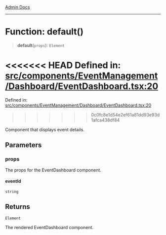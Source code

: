 [Admin Docs](/)

***

# Function: default()

> **default**(`props`): `Element`

<<<<<<< HEAD
Defined in: [src/components/EventManagement/Dashboard/EventDashboard.tsx:20](https://github.com/abhassen44/talawa-admin/blob/285f7384c3d26b5028a286d84f89b85120d130a2/src/components/EventManagement/Dashboard/EventDashboard.tsx#L20)
=======
Defined in: [src/components/EventManagement/Dashboard/EventDashboard.tsx:20](https://github.com/PalisadoesFoundation/talawa-admin/blob/main/src/components/EventManagement/Dashboard/EventDashboard.tsx#L20)
>>>>>>> 0c0fc8e1d54e2ef61a81dd93e93d1afca438df84

Component that displays event details.

## Parameters

### props

The props for the EventDashboard component.

#### eventId

`string`

## Returns

`Element`

The rendered EventDashboard component.
